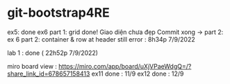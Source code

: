 # git-bootstrap4RE

ex5: done
ex6 part 1: grid done!
Giao diện chưa đẹp
Commit xong -> part 2:
ex 6 part 2: 
container & row at header still error : 8h34p 7/9/2022


lab 1 : done ( 22h52p 7/9/2022)

miro board view : https://miro.com/app/board/uXjVPaeWdgQ=/?share_link_id=678657158413
ex11 done : 11/9
ex12 done : 12/9

